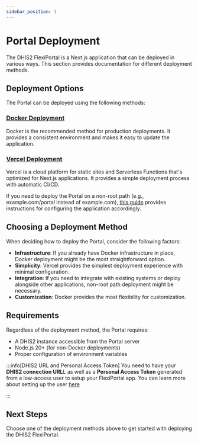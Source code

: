 ```yaml
---
sidebar_position: 1
---
```


# Portal Deployment

The DHIS2 FlexiPortal is a Next.js application that can be deployed in various ways. This section provides documentation
for different deployment methods.

## Deployment Options

The Portal can be deployed using the following methods:

### [Docker Deployment](./deploy_using_docker.md)

Docker is the recommended method for production deployments. It provides a consistent environment and makes it easy to
update the application.

### [Vercel Deployment](./deploy_to_vercel.md)

Vercel is a cloud platform for static sites and Serverless Functions that's optimized for Next.js applications. It
provides a simple deployment process with automatic CI/CD.

If you need to deploy the Portal on a non-root path (e.g., example.com/portal instead of
example.com), [this guide](./deploying_on_non_root.md)  provides instructions for configuring the application
accordingly.

## Choosing a Deployment Method

When deciding how to deploy the Portal, consider the following factors:

- **Infrastructure**: If you already have Docker infrastructure in place, Docker deployment might be the most
  straightforward option.
- **Simplicity**: Vercel provides the simplest deployment experience with minimal configuration.
- **Integration**: If you need to integrate with existing systems or deploy alongside other applications, non-root path
  deployment might be necessary.
- **Customization**: Docker provides the most flexibility for customization.

## Requirements

Regardless of the deployment method, the Portal requires:

- A DHIS2 instance accessible from the Portal server
- Node.js 20+ (for non-Docker deployments)
- Proper configuration of environment variables

:::info[DHIS2 URL and Personal Access Token]
You need to have your **DHIS2 connection URL**L as well as a **Personal Access Token** generated from a low-access
user to setup your FlexiPortal app.
You can learn more about setting up the user [here](../configuration/dhis2-access-settings)

:::

## Next Steps

Choose one of the deployment methods above to get started with deploying the DHIS2 FlexiPortal.
